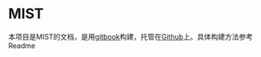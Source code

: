 # MIST

本项目是MIST的文档，是用[gitbook](https://www.gitbook.com/book/chenlb/gitbook-quick-start/details)构建，托管在[Github](https://github.com/Vizzle/MIST-Document)上。具体构建方法参考Readme